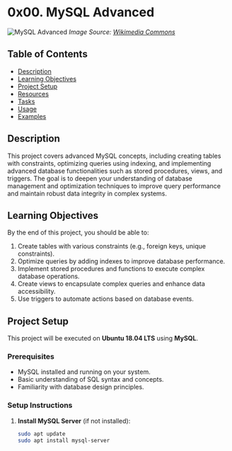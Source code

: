 # 0x00. MySQL Advanced

![MySQL Advanced](https://upload.wikimedia.org/wikipedia/en/thumb/d/dd/MySQL_logo.svg/1200px-MySQL_logo.svg.png)
*Image Source: [Wikimedia Commons](https://upload.wikimedia.org/wikipedia/en/thumb/d/dd/MySQL_logo.svg/1200px-MySQL_logo.svg.png)*

## Table of Contents
- [Description](#description)
- [Learning Objectives](#learning-objectives)
- [Project Setup](#project-setup)
- [Resources](#resources)
- [Tasks](#tasks)
- [Usage](#usage)
- [Examples](#examples)

## Description
This project covers advanced MySQL concepts, including creating tables with constraints, optimizing queries using indexing, and implementing advanced database functionalities such as stored procedures, views, and triggers. The goal is to deepen your understanding of database management and optimization techniques to improve query performance and maintain robust data integrity in complex systems.

## Learning Objectives
By the end of this project, you should be able to:
1. Create tables with various constraints (e.g., foreign keys, unique constraints).
2. Optimize queries by adding indexes to improve database performance.
3. Implement stored procedures and functions to execute complex database operations.
4. Create views to encapsulate complex queries and enhance data accessibility.
5. Use triggers to automate actions based on database events.

## Project Setup
This project will be executed on **Ubuntu 18.04 LTS** using **MySQL**.

### Prerequisites
- MySQL installed and running on your system.
- Basic understanding of SQL syntax and concepts.
- Familiarity with database design principles.

### Setup Instructions
1. **Install MySQL Server** (if not installed):
   ```bash
   sudo apt update
   sudo apt install mysql-server

